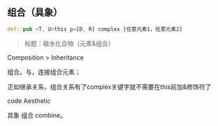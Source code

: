 ## 组合（具象）

```rs
def::pub <T, U>this p=[D, R] complex [任意元素1，任意元素2]
```

> 标题：碳水化合物（元素&组合）

Composition > Inheritance

组合。与，连接组合元素；

正如继承关系，组合关系有了complex关键字就不需要在this前加&修饰符了

code Aesthetic


具象 组合 combine。